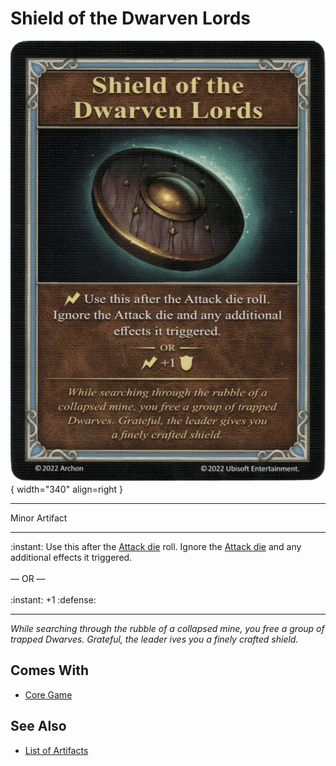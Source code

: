 # Shield of the Dwarven Lords

![Shield of the Dwarven Lords](../assets/artifacts_minor-shield_of_the_dwarven_lords.webp){ width="340" align=right }
___
Minor Artifact
___
:instant: Use this after the [Attack die](../dice.md#attack-die) roll. Ignore the [Attack die](../dice.md#attack-die) and any additional effects it triggered.<br><br>— OR —<br><br>:instant: +1 :defense:
___
*While searching through the rubble of a collapsed mine, you free a group of trapped Dwarves. Grateful, the leader ives you a finely crafted shield.*


## Comes With

- [Core Game](../content.md)


## See Also

- [List of Artifacts](../artifacts.md)
